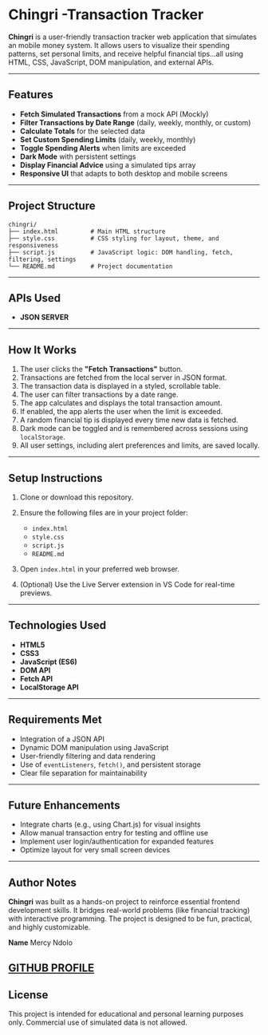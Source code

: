 # Chingri -Transaction Tracker

**Chingri** is a user-friendly transaction tracker web application that simulates an  mobile money system. It allows users to visualize their spending patterns, set personal limits, and receive helpful financial tips...all using HTML, CSS, JavaScript, DOM manipulation, and external APIs.

---

## Features

* **Fetch Simulated Transactions** from a mock API (Mockly)
* **Filter Transactions by Date Range** (daily, weekly, monthly, or custom)
* **Calculate Totals** for the selected data
* **Set Custom Spending Limits** (daily, weekly, monthly)
* **Toggle Spending Alerts** when limits are exceeded
* **Dark Mode** with persistent settings
* **Display Financial Advice** using a simulated tips array
* **Responsive UI** that adapts to both desktop and mobile screens

---

## Project Structure

```
chingri/
├── index.html         # Main HTML structure
├── style.css          # CSS styling for layout, theme, and responsiveness
├── script.js          # JavaScript logic: DOM handling, fetch, filtering, settings
└── README.md          # Project documentation
```

---

## APIs Used

* **JSON SERVER** 


---

## How It Works

1. The user clicks the **"Fetch Transactions"** button.
2. Transactions are fetched from the  local server in JSON format.
3. The transaction data is displayed in a styled, scrollable table.
4. The user can filter transactions by a date range.
5. The app calculates and displays the total transaction amount.
6. If enabled, the app alerts the user when the limit is exceeded.
7. A random financial tip is displayed every time new data is fetched.
8. Dark mode can be toggled and is remembered across sessions using `localStorage`.
9. All user settings, including alert preferences and limits, are saved locally.

---

## Setup Instructions

1. Clone or download this repository.
2. Ensure the following files are in your project folder:

   * `index.html`
   * `style.css`
   * `script.js`
   * `README.md`
3. Open `index.html` in your preferred web browser.
4. (Optional) Use the Live Server extension in VS Code for real-time previews.

---

## Technologies Used

* **HTML5**
* **CSS3**
* **JavaScript (ES6)**
* **DOM API**
* **Fetch API**
* **LocalStorage API**

---

## Requirements Met

* Integration of a JSON API
* Dynamic DOM manipulation using JavaScript
* User-friendly filtering and data rendering
* Use of `eventListeners`, `fetch()`, and persistent storage
* Clear file separation for maintainability

---

## Future Enhancements

* Integrate charts (e.g., using Chart.js) for visual insights
* Allow manual transaction entry for testing and offline use
* Implement user login/authentication for expanded features
* Optimize layout for very small screen devices

---

## Author Notes

**Chingri** was built as a hands-on project to reinforce essential frontend development skills. It bridges real-world problems (like financial tracking) with interactive programming. The project is designed to be fun, practical, and highly customizable.

**Name** Mercy Ndolo

[**GITHUB PROFILE**](https://github.com/NdoloMwende)
---

## License

This project is intended for educational and personal learning purposes only. Commercial use of simulated data is not allowed.